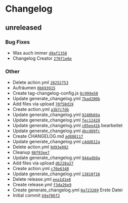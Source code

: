 # Changelog

## unreleased

### Bug Fixes

- Was auch immer [`d9af1358`](https://github.com/puppyspike/Spikes-Test/commit/d9af13587c7e912626da24384cb3839499079237)
- Changelog Creator [`270f1e6e`](https://github.com/puppyspike/Spikes-Test/commit/270f1e6e13e213621df5d2a3b844d0fc6570b1df)

### Other

- Delete action.yml [`28252753`](https://github.com/puppyspike/Spikes-Test/commit/28252753af27c488f332869d70867977dde17a7c)
- Aufräumen [`0b693915`](https://github.com/puppyspike/Spikes-Test/commit/0b6939155f4424abeca82820a343071b911b4d6d)
- Create tag-changelog-config.js [`0c999e50`](https://github.com/puppyspike/Spikes-Test/commit/0c999e50303dbf3a0bf98f9d2b7f1e61b6065b56)
- Update generate_changelog.yml [`7bad200b`](https://github.com/puppyspike/Spikes-Test/commit/7bad200b2c30d26afc7cf212e5a10190e790e1c9)
- Add files via upload [`70f50d19`](https://github.com/puppyspike/Spikes-Test/commit/70f50d19e41456c5596cef248bc58bc52a3def18)
- Create action.yml [`a3b7c7db`](https://github.com/puppyspike/Spikes-Test/commit/a3b7c7db7673655d1eefe93a809cca64389a3b5d)
- Update generate_changelog.yml [`9240b69a`](https://github.com/puppyspike/Spikes-Test/commit/9240b69a45a7d03667d2333ca193ece2149e66f3)
- Update generate_changelog.yml [`fec12428`](https://github.com/puppyspike/Spikes-Test/commit/fec12428c7bb6151dfde071e2cc6c32a80adac13)
- Update generate_changelog.yml [`c05ee41b`](https://github.com/puppyspike/Spikes-Test/commit/c05ee41b7475b4f860416ed48290b66fbddfed5b)
bearbeitet
- Update generate_changelog.yml [`4bcd89fc`](https://github.com/puppyspike/Spikes-Test/commit/4bcd89fc3b9cdbd5cbaf605db0af91fac918142e)
- Create CHANGELOG.md [`ad888117`](https://github.com/puppyspike/Spikes-Test/commit/ad8881170ec281a4260220c1ff9772d8fb518a76)
- Update generate_changelog.yml [`c4dd812a`](https://github.com/puppyspike/Spikes-Test/commit/c4dd812ab1ea73ec98f8ba545ff0a8e110cf5058)
- Delete action.yml [`9d93e092`](https://github.com/puppyspike/Spikes-Test/commit/9d93e092d87e69c3cc53121aa0fcc9fe30041123)
- Cleanup [`98f93ee7`](https://github.com/puppyspike/Spikes-Test/commit/98f93ee70fef4eda9b3a83a197134eb77964b46e)
- Update generate_changelog.yml [`944adb9a`](https://github.com/puppyspike/Spikes-Test/commit/944adb9a3638172aa1311b2f3b443c64620a0533)
- Add files via upload [`d6228a27`](https://github.com/puppyspike/Spikes-Test/commit/d6228a27585ba7ed3eb74488604abae6bca97f78)
- Create action.yml [`c70e6348`](https://github.com/puppyspike/Spikes-Test/commit/c70e63480e54840377570cad33b2c996759b91ce)
- Update generate_changelog.yml [`13810f16`](https://github.com/puppyspike/Spikes-Test/commit/13810f1622564757e6f1bafb3f3211fe286a2c48)
- Delete release.yml [`eea1d1e8`](https://github.com/puppyspike/Spikes-Test/commit/eea1d1e8127251c45baebc94ebef4acc94f57dfe)
- Create release.yml [`f3da26e9`](https://github.com/puppyspike/Spikes-Test/commit/f3da26e9068323034d50906f6aa6ac5374713252)
- Create generate_changelog.yml [`8a723269`](https://github.com/puppyspike/Spikes-Test/commit/8a7232692b1a20032fe7db5dee9c1d7c266f9e64)
Erste Datei
- Initial commit [`b9af86f2`](https://github.com/puppyspike/Spikes-Test/commit/b9af86f2461c2b18028b3079b0f94a4a30b0e065)